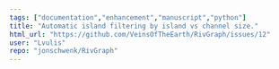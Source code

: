 ```yaml
---
tags: ["documentation","enhancement","manuscript","python"]
title: "Automatic island filtering by island vs channel size."
html_url: "https://github.com/VeinsOfTheEarth/RivGraph/issues/12"
user: "Lvulis"
repo: "jonschwenk/RivGraph"
---
```


